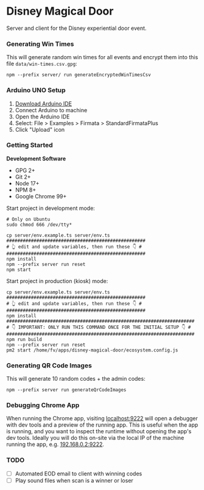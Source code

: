 # Disney Magical Door

Server and client for the Disney experiential door event.

### Generating Win Times

This will generate random win times for all events and encrypt them into this file `data/win-times.csv.gpg`:

```shell
npm --prefix server/ run generateEncryptedWinTimesCsv
```

### Arduino UNO Setup

1. [Download Arduino IDE](https://www.arduino.cc/en/software)
2. Connect Arduino to machine
3. Open the Arduino IDE
4. Select: File > Examples > Firmata > StandardFirmataPlus
5. Click "Upload" icon

### Getting Started

**Development Software**

- GPG 2+
- Git 2+
- Node 17+
- NPM 8+
- Google Chrome 99+

Start project in development mode:

```
# Only on Ubuntu
sudo chmod 666 /dev/tty*
```

```shell
cp server/env.example.ts server/env.ts
###################################################
# 👆 edit and update variables, then run these 👇 #
###################################################
npm install
npm --prefix server run reset
npm start
```

Start project in production (kiosk) mode:

```shell
cp server/env.example.ts server/env.ts
###################################################
# 👆 edit and update variables, then run these 👇 #
###################################################
npm install
#####################################################################
# 👇 IMPORTANT: ONLY RUN THIS COMMAND ONCE FOR THE INITIAL SETUP 👇 #
#####################################################################
npm run build
npm --prefix server run reset
pm2 start /home/fv/apps/disney-magical-door/ecosystem.config.js
```

### Generating QR Code Images

This will generate 10 random codes + the admin codes:

```shell
npm --prefix server run generateQrCodeImages
```

### Debugging Chrome App

When running the Chrome app, visiting [localhost:9222](http://localhost:9222) will open a debugger
with dev tools and a preview of the running app. This is useful when the app is running, and you want
to inspect the runtime without opening the app's dev tools. Ideally you will do this on-site via the
local IP of the machine running the app, e.g. [192.168.0.2:9222](http://192.168.0.2:9222).

### TODO

- [ ] Automated EOD email to client with winning codes
- [ ] Play sound files when scan is a winner or loser
